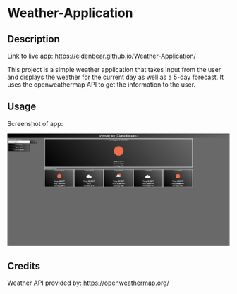 # Weather-Application

## Description
Link to live app: https://eldenbear.github.io/Weather-Application/

This project is a simple weather application that takes input from the user and displays the weather for the current day as well as a 5-day forecast.
It uses the openweathermap API to get the information to the user.

## Usage
Screenshot of app:


![app screenshot](assets/images/Weather-App-SS.png)


## Credits

Weather API provided by: https://openweathermap.org/

